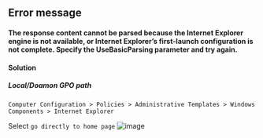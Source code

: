 ## Error message
#### The response content cannot be parsed because the Internet Explorer engine is not available, or Internet Explorer’s first-launch configuration is not complete. Specify the UseBasicParsing parameter and try again.
#### Solution
##### Local/Doamon GPO path
```
Computer Configuration > Policies > Administrative Templates > Windows Components > Internet Explorer
```
Select `go directly to home page`
![image](https://user-images.githubusercontent.com/96930989/224661914-5b8cac38-db98-4974-b03b-885dfbf8d2b9.png)

